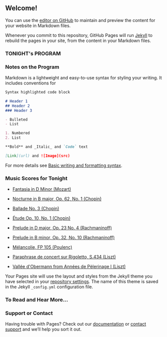 ## Welcome!

You can use the [editor on GitHub](https://github.com/MaxChenOMG/MaxChenOMG.github.io/edit/main/index.md) to maintain and preview the content for your website in Markdown files.

Whenever you commit to this repository, GitHub Pages will run [Jekyll](https://jekyllrb.com/) to rebuild the pages in your site, from the content in your Markdown files.

### TONIGHT's PROGRAM



### Notes on the Program

Markdown is a lightweight and easy-to-use syntax for styling your writing. It includes conventions for

```markdown
Syntax highlighted code block

# Header 1
## Header 2
### Header 3

- Bulleted
- List

1. Numbered
2. List

**Bold** and _Italic_ and `Code` text

[Link](url) and ![Image](src)
```

For more details see [Basic writing and formatting syntax](https://docs.github.com/en/github/writing-on-github/getting-started-with-writing-and-formatting-on-github/basic-writing-and-formatting-syntax).

### Music Scores for Tonight

-  [Fantasia in D Minor (Mozart)](https://drive.google.com/file/d/1CCD7EfUatdKyj3PH-i78v7KBbePBB2qz/view?usp=sharing)

-  [Nocturne in B major, Op. 62, No. 1 (Chopin)](https://drive.google.com/file/d/1CYpmOjFMPpF_l0U-fXoH9c30-dGkWwjJ/view?usp=sharing)

-  [Ballade No. 3 (Chopin)](https://drive.google.com/file/d/1j1wOH8CdCnEeh-pHi3gtQ8u0Wwq3AhvW/view?usp=sharing)

-  [Étude Op. 10, No. 1 (Chopin)](https://drive.google.com/file/d/1X6_aoU43EM4QmfeaGjvPqmb_qrYS2ekg/view?usp=sharing)

-  [Prelude in D major, Op. 23 No. 4 (Rachmaninoff)](https://drive.google.com/file/d/1-S71m_PRoWwlcsF4m4E8dRUjz7tINdns/view?usp=sharing)

-  [Prelude in B minor, Op. 32, No. 10 (Rachmaninoff)](https://drive.google.com/file/d/1ZBMImLVA1bSPTTG2jK_1bt4ydjAaBA51/view?usp=sharing)

-  [Mélancolie, FP 105 (Poulenc)](https://drive.google.com/file/d/1TYjL9ahLeIn_TFv-Rq2SzB-Y9fq98BI8/view?usp=sharing)

-  [Paraphrase de concert sur Rigoletto, S.434 (Liszt)](https://drive.google.com/file/d/137lCfvNBHxd0hEuaHABzPOwU1bTviBC1/view?usp=sharing)

-  [Vallée d'Obermann from Années de Pèlerinage I (Liszt)](https://drive.google.com/file/d/14Gz6hoAXKWXdXVxIH3U6A-eh76bU78xB/view?usp=sharing)

Your Pages site will use the layout and styles from the Jekyll theme you have selected in your [repository settings](https://github.com/MaxChenOMG/MaxChenOMG.github.io/settings/pages). The name of this theme is saved in the Jekyll `_config.yml` configuration file.


### To Read and Hear More...


### Support or Contact

Having trouble with Pages? Check out our [documentation](https://docs.github.com/categories/github-pages-basics/) or [contact support](https://support.github.com/contact) and we’ll help you sort it out.
